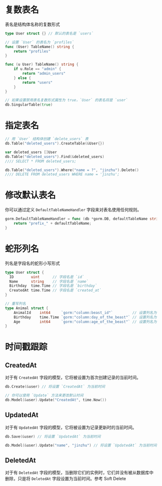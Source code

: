 # 复数表名

表名是结构体名称的复数形式

```go
type User struct {} // 默认的表名是 `users`

// 设置 `User` 的表名为 `profiles`
func (User) TableName() string {
	return "profiles"
}

func (u User) TableName() string {
	if u.Role == "admin" {
		return "admin_users"
	} else {
		return "users"
	}
}

// 如果设置禁用表名复数形式属性为 true，`User` 的表名将是 `user`
db.SingularTable(true)

```

# 指定表名

```go
// 用 `User` 结构体创建 `delete_users` 表
db.Table("deleted_users").CreateTable(&User{})

var deleted_users []User
db.Table("deleted_users").Find(&deleted_users)
//// SELECT * FROM deleted_users;

db.Table("deleted_users").Where("name = ?", "jinzhu").Delete()
//// DELETE FROM deleted_users WHERE name = 'jinzhu';
```

# 修改默认表名

你可以通过定义 `DefaultTableNameHandler` 字段来对表名使用任何规则。

```go
gorm.DefaultTableNameHandler = func (db *gorm.DB, defaultTableName string) string  {
    return "prefix_" + defaultTableName;
}
```

# 蛇形列名

列名是字段名的蛇形小写形式

```go
type User struct {
  ID        uint      // 字段名是 `id`
  Name      string    // 字段名是 `name`
  Birthday  time.Time // 字段名是 `birthday`
  CreatedAt time.Time // 字段名是 `created_at`
}

// 重写列名
type Animal struct {
    AnimalId    int64     `gorm:"column:beast_id"`         // 设置列名为 `beast_id`
    Birthday    time.Time `gorm:"column:day_of_the_beast"` // 设置列名为 `day_of_the_beast`
    Age         int64     `gorm:"column:age_of_the_beast"` // 设置列名为 `age_of_the_beast`
}
```

# 时间戳跟踪

## CreatedAt

对于有 `CreatedAt` 字段的模型，它将被设置为首次创建记录的当前时间。

```go
db.Create(&user) // 将设置 `CreatedAt` 为当前时间

// 你可以使用 `Update` 方法来更改默认时间
db.Model(&user).Update("CreatedAt", time.Now())
```

## UpdatedAt

对于有 `UpdatedAt` 字段的模型，它将被设置为记录更新时的当前时间。

```go
db.Save(&user) // 将设置 `UpdatedAt` 为当前时间

db.Model(&user).Update("name", "jinzhu") // 将设置 `UpdatedAt` 为当前时间
```

## DeletedAt

对于有 `DeletedAt` 字段的模型，当删除它们的实例时，它们并没有被从数据库中删除，只是将 `DeletedAt` 字段设置为当前时间。参考 Soft Delete